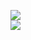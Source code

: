 [![](https://img.shields.io/badge/Made%20With-Github%20Spray-lightgrey.svg?style=for-the-badge&logo=github)](https://github.com/Annihil/github-spray#6162)  
[![](https://i.imgur.com/2DrTn0Z.gif)](https://github.com/Annihil/github-spray)